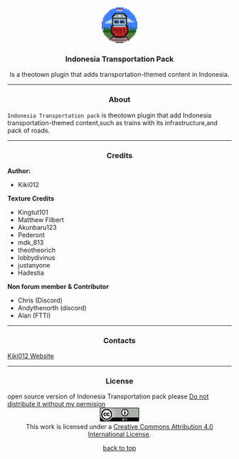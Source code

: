 <div align="center">
<img src="Content_icon/icon2.png" alt="Logo" width="80" height="80" style="margin-top:5px;">

  <h3 align="center">Indonesia Transportation Pack</h3>

  <p align="center">
Is a theotown plugin that adds transportation-themed content in Indonesia.</p>
  
</div><hr>
<h3 align="center">About</h3>

`Indonesia Transportation pack` is theotown plugin that add Indonesia transportation-themed content,such as trains with its infrastructure,and pack of roads.<br />
<hr>
<h3 align="center">Credits</h3>
  <b>Author:</b>
  <ul><li>Kiki012</li></ul>
  <b>Texture Credits</b>
  <ul>
<li>Kingtut101</li>
<li>Matthew Filbert</li>
<li>Akunbaru123</li>
<li>Pederont</li>
<li>mdk_813</li>
<li>theotheorich</li>
<li>lobbydivinus</li>
<li>justanyone</li>
<li>Hadestia</li>
  </ul>
  <b>Non forum member & Contributor</b>
  <ul>
<li>Chris (Discord)</li>
<li>Andythenorth (discord)</li>
<li>Alan (FTTI)</li>
  </ul><hr>
<h3 align="center"> Contacts </h3>
  <a href="https://kiki012184.github.io/K012-Theotown.com/index.html">Kiki012 Website</a>
<hr>
<h3 align="center">License</h3>
open source version of Indonesia Transportation pack please <u> Do not distribute it without my permision</u><br>
<div align="center"><a rel="license" href="http://creativecommons.org/licenses/by/4.0/"><img alt="Creative Commons License" style="border-width:0" src="CreativeCommonsLicenseIcon.png" /></a><br />This work is licensed under a <a rel="license" href="http://creativecommons.org/licenses/by/4.0/">Creative Commons Attribution 4.0 International License</a>.</div>
<p align="center" class="lead"><a href="#top">back to top</a>
